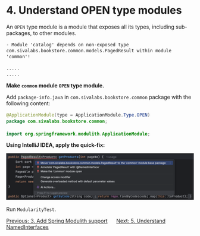 # 4. Understand OPEN type modules
An `OPEN` type module is a module that exposes all its types, including sub-packages, to other modules.

```shell
- Module 'catalog' depends on non-exposed type com.sivalabs.bookstore.common.models.PagedResult within module 'common'!

.....
.....
```

**Make `common` module `OPEN` type module.**

Add `package-info.java` in `com.sivalabs.bookstore.common` package with the following content:

```java
@ApplicationModule(type = ApplicationModule.Type.OPEN)
package com.sivalabs.bookstore.common;

import org.springframework.modulith.ApplicationModule;
```

**Using IntelliJ IDEA, apply the quick-fix:**

![ij-modulith-violation-quick-fix.png](../docs/ij-modulith-violation-quick-fix.png)

Run `ModularityTest`.


[Previous: 3. Add Spring Modulith support](step-3.md) &nbsp;&nbsp;&nbsp;&nbsp;
[Next: 5. Understand NamedInterfaces](step-5.md)
